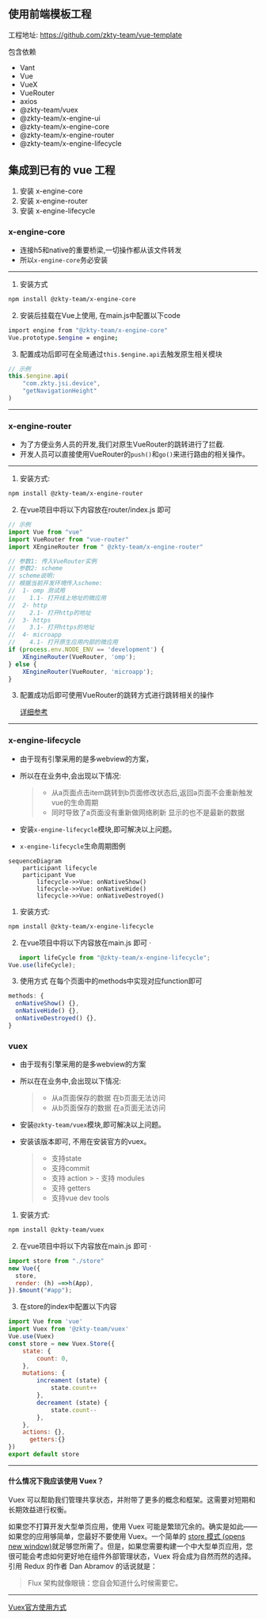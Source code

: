 ## 使用前端模板工程
工程地址: https://github.com/zkty-team/vue-template

包含依赖

- Vant
- Vue
- VueX
- VueRouter
- axios
- @zkty-team/vuex
- @zkty-team/x-engine-ui
- @zkty-team/x-engine-core
- @zkty-team/x-engine-router
- @zkty-team/x-engine-lifecycle



## 集成到已有的 vue 工程
1. 安装 x-engine-core
1. 安装 x-engine-router
1. 安装 x-engine-lifecycle

### x-engine-core


- 连接h5和native的重要桥梁,一切操作都从该文件转发
- 所以`x-engine-core`务必安装

---

1. 安装方式

```bash
npm install @zkty-team/x-engine-core
```

2. 安装后挂载在Vue上使用, 在main.js中配置以下code

```bash
import engine from "@zkty-team/x-engine-core"
Vue.prototype.$engine = engine;
```

3. 配置成功后即可在全局通过`this.$engine.api`去触发原生相关模块

```javascript
// 示例
this.$engine.api(
	"com.zkty.jsi.device",
	"getNavigationHeight"
)
```

---

### x-engine-router

- 为了方便业务人员的开发,我们对原生VueRouter的跳转进行了拦截.
- 开发人员可以直接使用VueRouter的`push()`和`go()`来进行路由的相关操作。

---

1. 安装方式:

```bash
npm install @zkty-team/x-engine-router
```

2. 在vue项目中将以下内容放在router/index.js 即可

```javascript
// 示例
import Vue from "vue"
import VueRouter from "vue-router"
import XEngineRouter from " @zkty-team/x-engine-router"

// 参数1: 传入VueRouter实例
// 参数2: scheme
// scheme说明:
// 根据当前开发环境传入scheme:
//  1- omp 测试用
//    1.1- 打开线上地址的微应用 
//  2- http
//    2.1- 打开http的地址
//  3- https
//    3.1- 打开https的地址
//  4- microapp  
//    4.1- 打开原生应用内部的微应用
if (process.env.NODE_ENV == 'development') {
    XEngineRouter(VueRouter, 'omp');    
} else {
    XEngineRouter(VueRouter, 'microapp');
}
```

3. 配置成功后即可使用VueRouter的跳转方式进行跳转相关的操作

    [详细参考](./docs/modules/all/模块-direct.md)

---

### x-engine-lifecycle

- 由于现有引擎采用的是多webview的方案，

- 所以在在业务中,会出现以下情况:

    > - 从a页面点击item跳转到b页面修改状态后,返回a页面不会重新触发vue的生命周期
    > - 同时导致了a页面没有重新做网络刷新 显示的也不是最新的数据

- 安装`x-engine-lifecycle`模块,即可解决以上问题。

- `x-engine-lifecycle`生命周期图例


```mermaid
sequenceDiagram
    participant lifecycle
    participant Vue
		lifecycle->>Vue: onNativeShow() 
		lifecycle->>Vue: onNativeHide() 
		lifecycle->>Vue: onNativeDestroyed() 
```

1. 安装方式:

```bash
npm install @zkty-team/x-engine-lifecycle
```

2. 在vue项目中将以下内容放在main.js 即可 ·
```javascript
   import lifeCycle from "@zkty-team/x-engine-lifecycle";
Vue.use(lifeCycle);
```

3. 使用方式 在每个页面中的methods中实现对应function即可
```javascript
methods: {
  onNativeShow() {},
  onNativeHide() {},
  onNativeDestroyed() {},
}
```

### vuex

- 由于现有引擎采用的是多webview的方案

- 所以在在业务中,会出现以下情况:

    > - 从a页面保存的数据 在b页面无法访问
    > - 从b页面保存的数据 在a页面无法访问

- 安装`@zkty-team/vuex`模块,即可解决以上问题。

- 安装该版本即可, 不用在安装官方的vuex。

    > - 支持state
    > - 支持commit
    > - 支持 action
		> - 支持 modules
    > - 支持 getters
    > - 支持vue dev tools

1. 安装方式:

```bash
npm install @zkty-team/vuex
```

2. 在vue项目中将以下内容放在main.js 即可 ·

```javascript
import store from "./store"
new Vue({
  store,
  render: (h) ==>h(App),
}).$mount("#app");
```

3. 在store的index中配置以下内容
```javascript
import Vue from 'vue'
import Vuex from '@zkty-team/vuex'
Vue.use(Vuex)
const store = new Vuex.Store({
    state: {
        count: 0,
    },
    mutations: {
        increament (state) {
            state.count++
        },
        decreament (state) {
            state.count--
        },
    },
    actions: {},
	  getters:{}
})
export default store
```

---

#### 什么情况下我应该使用 Vuex？

Vuex 可以帮助我们管理共享状态，并附带了更多的概念和框架。这需要对短期和长期效益进行权衡。

如果您不打算开发大型单页应用，使用 Vuex 可能是繁琐冗余的。确实是如此——如果您的应用够简单，您最好不要使用 Vuex。一个简单的 [store 模式 (opens new window)](https://cn.vuejs.org/v2/guide/state-management.html#简单状态管理起步使用)就足够您所需了。但是，如果您需要构建一个中大型单页应用，您很可能会考虑如何更好地在组件外部管理状态，Vuex 将会成为自然而然的选择。引用 Redux 的作者 Dan Abramov 的话说就是：

> Flux 架构就像眼镜：您自会知道什么时候需要它。

---

 [Vuex官方使用方式](https://vuex.vuejs.org/zh/guide/)

